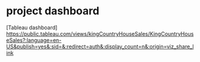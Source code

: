 # project dashboard
[Tableau dashboard]
https://public.tableau.com/views/kingCountryHouseSales/KingCountryHouseSales?:language=en-US&publish=yes&:sid=&:redirect=auth&:display_count=n&:origin=viz_share_link